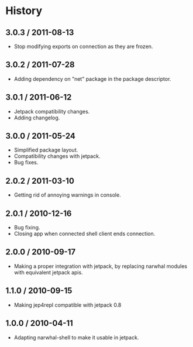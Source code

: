 # History #

## 3.0.3 / 2011-08-13 ##

  - Stop modifying exports on connection as they are frozen.

## 3.0.2 / 2011-07-28 ##

  - Adding dependency on "net" package in the package descriptor.

## 3.0.1 / 2011-06-12 ##

  - Jetpack compatibility changes.
  - Adding changelog.

## 3.0.0 / 2011-05-24 ##

  - Simplified package layout.
  - Compatibility changes with jetpack.
  - Bug fixes.

## 2.0.2 / 2011-03-10 ##

  - Getting rid of annoying warnings in console.

## 2.0.1 / 2010-12-16 ##

  - Bug fixing.
  - Closing app when connected shell client ends connection.

## 2.0.0 / 2010-09-17 ##

  - Making a proper integration with jetpack, by replacing narwhal modules with
    equivalent jetpack apis.

## 1.1.0 / 2010-09-15 ##

  - Making jep4repl compatible with jetpack 0.8

## 1.0.0 / 2010-04-11 ##

  - Adapting narwhal-shell to make it usable in jetpack. 
